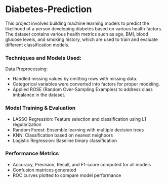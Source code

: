 # Diabetes-Prediction

This project involves building machine learning models to predict the likelihood of a person developing diabetes based on various health factors. The dataset contains various health metrics such as age, BMI, blood glucose levels, and smoking history, which are used to train and evaluate different classification models.

### Techniques and Models Used:

Data Preprocessing:

 * Handled missing values by omitting rows with missing data.
 * Categorical variables were converted into factors for proper modeling.
 * Applied ROSE (Random Over-Sampling Examples) to address class imbalance in the dataset.

### Model Training & Evaluation

 * LASSO Regression: Feature selection and classification using L1 regularization
 * Random Forest: Ensemble learning with multiple decision trees
 * KNN: Classification based on nearest neighbors
 * Logistic Regression: Baseline binary classification

### Performance Metrics
 * Accuracy, Precision, Recall, and F1-score computed for all models
 * Confusion matrices generated
 * ROC curves plotted to compare model performance

